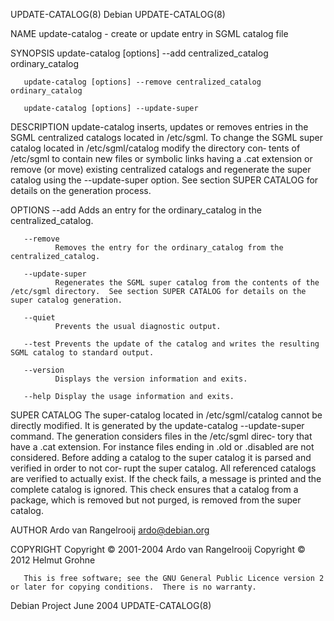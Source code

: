 UPDATE-CATALOG(8)                                                                                 Debian                                                                                UPDATE-CATALOG(8)

NAME
       update-catalog - create or update entry in SGML catalog file

SYNOPSIS
       update-catalog [options] --add centralized_catalog ordinary_catalog

       update-catalog [options] --remove centralized_catalog ordinary_catalog

       update-catalog [options] --update-super

DESCRIPTION
       update-catalog inserts, updates or removes entries in the SGML centralized catalogs located in /etc/sgml.  To change the SGML super catalog located in /etc/sgml/catalog modify the directory con‐
       tents of /etc/sgml to contain new files or symbolic links having a .cat extension or remove (or move) existing centralized catalogs and regenerate the  super  catalog  using  the  --update-super
       option.  See section SUPER CATALOG for details on the generation process.

OPTIONS
       --add  Adds an entry for the ordinary_catalog in the centralized_catalog.

       --remove
              Removes the entry for the ordinary_catalog from the centralized_catalog.

       --update-super
              Regenerates the SGML super catalog from the contents of the /etc/sgml directory.  See section SUPER CATALOG for details on the super catalog generation.

       --quiet
              Prevents the usual diagnostic output.

       --test Prevents the update of the catalog and writes the resulting SGML catalog to standard output.

       --version
              Displays the version information and exits.

       --help Display the usage information and exits.

SUPER CATALOG
       The super-catalog located in /etc/sgml/catalog cannot be directly modified.  It is generated by the update-catalog --update-super command.  The generation considers files in the /etc/sgml direc‐
       tory that have a .cat extension.  For instance files ending in .old or .disabled are not considered.  Before adding a catalog to the super catalog it is parsed and verified in order to not  cor‐
       rupt the super catalog.  All referenced catalogs are verified to actually exist.  If the check fails, a message is printed and the complete catalog is ignored.  This check ensures that a catalog
       from a package, which is removed but not purged, is removed from the super catalog.

AUTHOR
       Ardo van Rangelrooij <ardo@debian.org>

COPYRIGHT
       Copyright © 2001-2004 Ardo van Rangelrooij Copyright © 2012 Helmut Grohne

       This is free software; see the GNU General Public Licence version 2 or later for copying conditions.  There is no warranty.

Debian Project                                                                                  June 2004                                                                               UPDATE-CATALOG(8)
